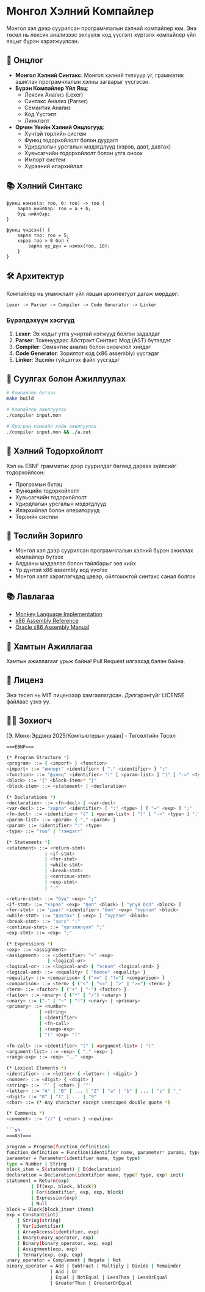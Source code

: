 # Монгол Хэлний Компайлер

Монгол хэл дээр суурилсан програмчлалын хэлний компайлер юм. Энэ төсөл нь лексик анализээс эхлүүлж код үүсгэлт хүртэлх компайлер үйл явцыг бүрэн хэрэгжүүлсэн.

## 🚀 Онцлог

- **Монгол Хэлний Синтакс**: Монгол хэлний түлхүүр үг, грамматик ашиглан програмчлалын хэлны загварыг үүсгэсэн.
- **Бүрэн Компайлер Үйл Явц**:
  - Лексик Анализ (Lexer)
  - Синтакс Анализ (Parser)
  - Семантик Анализ
  - Код Үүсгэлт
  - Линклэлт
- **Орчин Үеийн Хэлний Онцлогууд**:
  - Хүчтэй төрлийн систем
  - Функц тодорхойлолт болон дуудалт
  - Удирдлагын урсгалын мэдэгдлүүд (хэрэв, давт, давтах)
  - Хувьсагчийн тодорхойлолт болон утга оноох
  - Импорт систем
  - Хүрээний илэрхийлэл

## 📚 Хэлний Синтакс

```mon
функц нэмэх(а: тоо, б: тоо) -> тоо {
    зарла нийлбэр: тоо = а + б;
    буц нийлбэр;
}

функц үндсэн() {
    зарла тоо: тоо = 5;
    хэрэв тоо > 0 бол {
        зарла үр_дүн = нэмэх(тоо, 10);
    }
}
```

## 🛠️ Архитектур

Компайлер нь уламжлалт үйл явцын архитектурт дагаж мөрддөг:

```
Lexer -> Parser -> Compiler -> Code Generator -> Linker
```

### Бүрэлдэхүүн хэсгүүд

1. **Lexer**: Эх кодыг утга учиртай нэгжүүд болгон задалдаг
2. **Parser**: Токенуудаас Абстракт Синтакс Мод (AST) бүтээдэг
3. **Compiler**: Семантик анализ болон оновчлол хийдэг
4. **Code Generator**: Зорилтот код (x86 assembly) үүсгэдэг
5. **Linker**: Эцсийн гүйцэтгэх файл үүсгэдэг

## 🔧 Суулгах болон Ажиллуулах

```bash
# Компайлер бүтээх
make build

# Компайлер ажиллуулах
./compiler input.mon

# Програм компайл хийж ажиллуулах
./compiler input.mon && ./a.out
```

## 📖 Хэлний Тодорхойлолт

Хэл нь EBNF грамматик дээр суурилдаг бөгөөд дараах зүйлсийг тодорхойлсон:
- Програмын бүтэц
- Функцийн тодорхойлолт
- Хувьсагчийн тодорхойлолт
- Удирдлагын урсгалын мэдэгдлүүд
- Илэрхийлэл болон операторууд
- Төрлийн систем

## 🎯 Төслийн Зорилго

- Монгол хэл дээр суурилсан програмчлалын хэлний бүрэн ажиллах компайлер бүтээх
- Алдааны мэдээлэл болон тайлбарыг зөв хийх
- Үр дүнтэй x86 assembly код үүсгэх
- Монгол хэлт хэрэглэгчдэд цэвэр, ойлгомжтой синтакс санал болгох

## 📚 Лавлагаа

- [Monkey Language Implementation](https://github.com/kitasuke/monkey-go)
- [x86 Assembly Reference](https://flint.cs.yale.edu/cs421/papers/x86-asm/asm.html)
- [Oracle x86 Assembly Manual](https://docs.oracle.com/cd/E19253-01/817-5477/817-5477.pdf)

## 🤝 Хамтын Ажиллагаа

Хамтын ажиллагааг урьж байна! Pull Request илгээхэд бэлэн байна.

## 📝 Лиценз

Энэ төсөл нь MIT лицензээр хамгаалагдсан. Дэлгэрэнгүйг LICENSE файлаас үзнэ үү.

## 👨‍💻 Зохиогч

[Э. Мөнх-Эрдэнэ 2025/Компьютерын ухаан] - Төгсөлтийн Төсөл

```sh
===EBNF===

(* Program Structure *)
<program> ::= { <import> } <function>
<import> ::= "импорт" <identifier> { "." <identifier> } ";"
<function> ::= "функц" <identifier> "(" [ <param-list> ] ")" [ "->" <type> ] <block>
<block> ::= "{" <block-item>* "}"
<block-item> ::= <statement> | <declaration>

(* Declarations *)
<declaration> ::= <fn-decl> | <var-decl>
<var-decl> ::= "зарла" <identifier> [ ":" <type> ] [ "=" <exp> ] ";"
<fn-decl> ::= <identifier> "(" [ <param-list> ] ")" [ "->" <type> ] ";"
<param-list> ::= <param> { "," <param> }
<param> ::= <identifier> ":" <type>
<type> ::= "тоо" | "тэмдэгт"

(* Statements *)
<statement> ::= <return-stmt>
              | <if-stmt>
              | <for-stmt>
              | <while-stmt>
              | <break-stmt>
              | <continue-stmt>
              | <exp-stmt>
              | ";"

<return-stmt> ::= "буц" <exp> ";"
<if-stmt> ::= "хэрэв" <exp> "бол" <block> [ "үгүй бол" <block> ]
<for-stmt> ::= "давт" <identifier> "бол" <exp> "хүртэл" <block>
<while-stmt> ::= "давтах" [ <exp> ] "хүртэл" <block>
<break-stmt> ::= "зогс" ";"
<continue-stmt> ::= "үргэлжлүүл" ";"
<exp-stmt> ::= <exp> ";"

(* Expressions *)
<exp> ::= <assignment>
<assignment> ::= <identifier> "=" <exp>
               | <logical-or>
<logical-or> ::= <logical-and> { "эсвэл" <logical-and> }
<logical-and> ::= <equality> { "болон" <equality> }
<equality> ::= <comparison> { ("==" | "!=") <comparison> }
<comparison> ::= <term> { ("<" | "<=" | ">" | ">=") <term> }
<term> ::= <factor> { ("+" | "-") <factor> }
<factor> ::= <unary> { ("*" | "/") <unary> }
<unary> ::= ("-" | "~" | "!") <unary> | <primary>
<primary> ::= <number>
            | <string>
            | <identifier>
            | <fn-call>
            | <range-exp>
            | "(" <exp> ")"

<fn-call> ::= <identifier> "(" [ <argument-list> ] ")"
<argument-list> ::= <exp> { "," <exp> }
<range-exp> ::= <exp> ".." <exp>

(* Lexical Elements *)
<identifier> ::= <letter> { <letter> | <digit> }
<number> ::= <digit> { <digit> }
<string> ::= '"' { <char> } '"'
<letter> ::= "A" | "B" | ... | "Z" | "a" | "b" | ... | "z" | "_"
<digit> ::= "0" | "1" | ... | "9"
<char> ::= (* Any character except unescaped double quote *)

(* Comments *)
<comment> ::= "//" { <char> } <newline>

```sh
===AST===

program = Program(function_definition)
function_definition = Function(identifier name, parameter* params, type return_type, block_item* body)
parameter = Parameter(identifier name, type type)
type = Number | String
block_item = S(statement) | D(declaration)
declaration = Declaration(identifier name, type? type, exp? init)
statement = Return(exp)
         | If(exp, block, block?)
         | For(identifier, exp, exp, block)
         | Expression(exp)
         | Null
block = Block(block_item* items)
exp = Constant(int)
    | String(string)
    | Var(identifier)
    | ArrayAccess(identifier, exp)
    | Unary(unary_operator, exp)
    | Binary(binary_operator, exp, exp)
    | Assignment(exp, exp)
    | Ternary(exp, exp, exp)
unary_operator = Complement | Negate | Not
binary_operator = Add | Subtract | Multiply | Divide | Remainder
                | And | Or
                | Equal | NotEqual | LessThan | LessOrEqual
                | GreaterThan | GreaterOrEqual


```
